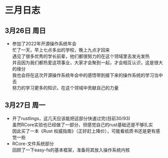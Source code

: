 # 三月日志
## 3月26日 周日
+ 参加了2022年开源操作系统年会
<br> 忙了一天，早上七点多出的学校，晚上九点才回来
<br> 遇见了很多优秀的学长前辈，他们都很努力的在这个领域里去发光发热
<br> 并且因为我们都热爱这项事业，大家才会聚到一起，才会相互认识，这是很大的缘分
<br> 我也会将在这次开源操作系统年会中的感悟带到接下来的操作系统的学习当中去
<br> 努力的学习更多的知识，在这个领域中贡献自己的力量
## 3月27日 周一
+ 开了rustlings，这几天应该能把这部分快速过完(目前30/93)
<br> 虽然RCore实验也已经做了一部分，但感觉自己的rust基础还是不够扎实
<br> 因此买了一本《Rust 权威指南》（正好赶上降价），可能看纸质书还是更有感觉一些
+ RCore-文件系统部分
<br> 回顾了一下easy-fs的基本框架，准备将其放入操作系统内核
